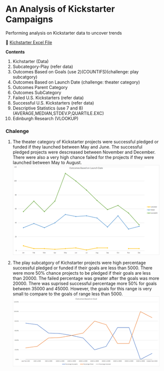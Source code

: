 # An Analysis of Kickstarter Campaigns

Performing analysis on Kickstarter data to uncover trends

:file_folder: [Kichstarter Excel File](/data-1-1-3-StarterBook.xlsx)

**Contents**

1. Kichstarter (Data)
2. Subcategory-Play (refer data)
3. Outcomes Based on Goals (use 2)(COUNTIFS)(challenge: play subcatgory)
4. Outcomes Based on Launch Date (challenge: theater category)
5. Outcomes Parent Category
6. Outcomes SubCategory
7. Failed U.S. Kickstarters (refer data)
8. Successful U.S. Kickstarters (refer data)
9. Descriptive Statistics (use 7 and 8) (AVERAGE,MEDIAN,STDEV.P,QUARTILE.EXC)
10. Edinburgh Research (VLOOKUP)

### Chalenge
1. The theater category of Kickstarter projects were successful pledged or funded if they launched between May and June. The successful pledged projects were descreased between November and December. There were also a very high chance failed for the projects if they were launched between May to August.
![Outcomes Based on Launch Date](/OutcomesBasedOnLaunchDate.png)

2. The play subcatgory of Kichstarter projects were high percentage successful pledged or funded if their goals are less than 5000. There were more 50% chance projects to be pledged if their goals are less than 20000.
The failed percentage was greater after the goals was more 20000. There was suprised successful percentage more 50% for goals between 35000 and 45000. However, the goals for this range is very small to compare to the goals of range less than 5000. 
![OutcomesBasedonGoal SubCategory Play](/OutcomesBasedonGoal_SubCategory_Play.png)
